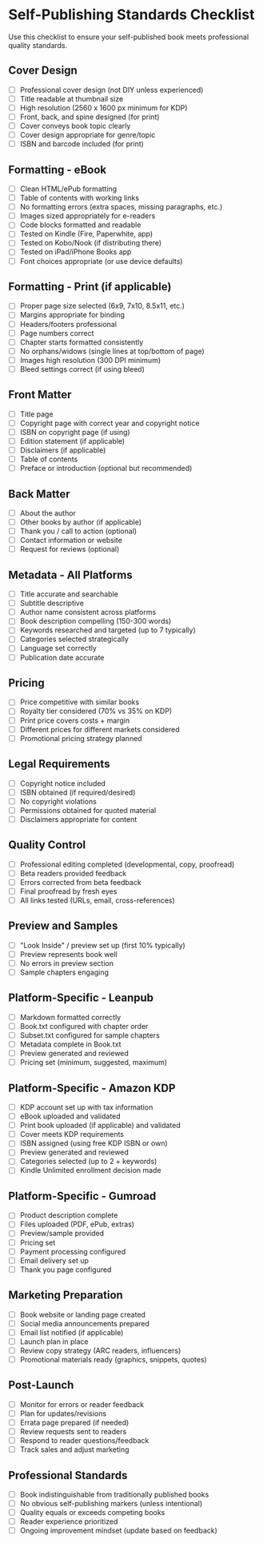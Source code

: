 # Self-Publishing Standards Checklist

Use this checklist to ensure your self-published book meets professional quality standards.

## Cover Design

- [ ] Professional cover design (not DIY unless experienced)
- [ ] Title readable at thumbnail size
- [ ] High resolution (2560 x 1600 px minimum for KDP)
- [ ] Front, back, and spine designed (for print)
- [ ] Cover conveys book topic clearly
- [ ] Cover design appropriate for genre/topic
- [ ] ISBN and barcode included (for print)

## Formatting - eBook

- [ ] Clean HTML/ePub formatting
- [ ] Table of contents with working links
- [ ] No formatting errors (extra spaces, missing paragraphs, etc.)
- [ ] Images sized appropriately for e-readers
- [ ] Code blocks formatted and readable
- [ ] Tested on Kindle (Fire, Paperwhite, app)
- [ ] Tested on Kobo/Nook (if distributing there)
- [ ] Tested on iPad/iPhone Books app
- [ ] Font choices appropriate (or use device defaults)

## Formatting - Print (if applicable)

- [ ] Proper page size selected (6x9, 7x10, 8.5x11, etc.)
- [ ] Margins appropriate for binding
- [ ] Headers/footers professional
- [ ] Page numbers correct
- [ ] Chapter starts formatted consistently
- [ ] No orphans/widows (single lines at top/bottom of page)
- [ ] Images high resolution (300 DPI minimum)
- [ ] Bleed settings correct (if using bleed)

## Front Matter

- [ ] Title page
- [ ] Copyright page with correct year and copyright notice
- [ ] ISBN on copyright page (if using)
- [ ] Edition statement (if applicable)
- [ ] Disclaimers (if applicable)
- [ ] Table of contents
- [ ] Preface or introduction (optional but recommended)

## Back Matter

- [ ] About the author
- [ ] Other books by author (if applicable)
- [ ] Thank you / call to action (optional)
- [ ] Contact information or website
- [ ] Request for reviews (optional)

## Metadata - All Platforms

- [ ] Title accurate and searchable
- [ ] Subtitle descriptive
- [ ] Author name consistent across platforms
- [ ] Book description compelling (150-300 words)
- [ ] Keywords researched and targeted (up to 7 typically)
- [ ] Categories selected strategically
- [ ] Language set correctly
- [ ] Publication date accurate

## Pricing

- [ ] Price competitive with similar books
- [ ] Royalty tier considered (70% vs 35% on KDP)
- [ ] Print price covers costs + margin
- [ ] Different prices for different markets considered
- [ ] Promotional pricing strategy planned

## Legal Requirements

- [ ] Copyright notice included
- [ ] ISBN obtained (if required/desired)
- [ ] No copyright violations
- [ ] Permissions obtained for quoted material
- [ ] Disclaimers appropriate for content

## Quality Control

- [ ] Professional editing completed (developmental, copy, proofread)
- [ ] Beta readers provided feedback
- [ ] Errors corrected from beta feedback
- [ ] Final proofread by fresh eyes
- [ ] All links tested (URLs, email, cross-references)

## Preview and Samples

- [ ] "Look Inside" / preview set up (first 10% typically)
- [ ] Preview represents book well
- [ ] No errors in preview section
- [ ] Sample chapters engaging

## Platform-Specific - Leanpub

- [ ] Markdown formatted correctly
- [ ] Book.txt configured with chapter order
- [ ] Subset.txt configured for sample chapters
- [ ] Metadata complete in Book.txt
- [ ] Preview generated and reviewed
- [ ] Pricing set (minimum, suggested, maximum)

## Platform-Specific - Amazon KDP

- [ ] KDP account set up with tax information
- [ ] eBook uploaded and validated
- [ ] Print book uploaded (if applicable) and validated
- [ ] Cover meets KDP requirements
- [ ] ISBN assigned (using free KDP ISBN or own)
- [ ] Preview generated and reviewed
- [ ] Categories selected (up to 2 + keywords)
- [ ] Kindle Unlimited enrollment decision made

## Platform-Specific - Gumroad

- [ ] Product description complete
- [ ] Files uploaded (PDF, ePub, extras)
- [ ] Preview/sample provided
- [ ] Pricing set
- [ ] Payment processing configured
- [ ] Email delivery set up
- [ ] Thank you page configured

## Marketing Preparation

- [ ] Book website or landing page created
- [ ] Social media announcements prepared
- [ ] Email list notified (if applicable)
- [ ] Launch plan in place
- [ ] Review copy strategy (ARC readers, influencers)
- [ ] Promotional materials ready (graphics, snippets, quotes)

## Post-Launch

- [ ] Monitor for errors or reader feedback
- [ ] Plan for updates/revisions
- [ ] Errata page prepared (if needed)
- [ ] Review requests sent to readers
- [ ] Respond to reader questions/feedback
- [ ] Track sales and adjust marketing

## Professional Standards

- [ ] Book indistinguishable from traditionally published books
- [ ] No obvious self-publishing markers (unless intentional)
- [ ] Quality equals or exceeds competing books
- [ ] Reader experience prioritized
- [ ] Ongoing improvement mindset (update based on feedback)
